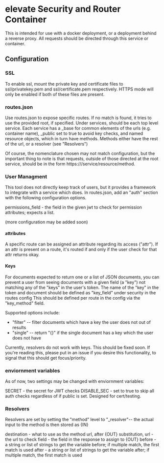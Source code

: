 # elevate Security and Router Container

This is intended for use with a docker deployment, or a deployment behind a reverse proxy. All requests should be directed through this service or container.

## Configuration

### SSL

To enable ssl, mount the private key and certificate files to ssl/privatekey.pem and ssl/certificate.pem respectively. HTTPS mode will only be enabled if both of these files are present.

### routes.json

Use routes.json to expose specific routes. If no match is found, it tries to use the provided root, if specified.
Under services, should be each top level service. Each service has a \_base for common elements of the urls (e.g. container name), \_public set to true to avoid key checks, and named resource objects, which in turn have methods. Methods either have the rest of the url, or a resolver (see "Resolvers")

Of course, the nomenclature chosen may not match configuration, but the important thing to note is that requests, outside of those directed at the root service, should be in the form https://<url base>/service/resource/method.

### User Managment

This tool does not directly keep track of users, but it provides a framework to integrate with a service which does.
In routes.json, add an "auth" section with the following configuration options.


permissions_field - the field in the given jwt to check for permission attributes; expects a list.

(more configuration may be added soon)

#### attributes
A specific route can be assigned an attribute regarding its access ("attr"). If an attr is present on a route, it's routed if and only if the user check for that attr returns okay.


#### Keys
For documents expected to return one or a list of JSON documents, you can prevent a user from seeing documents with a given field (a "key") not matching any of the "keys" in the user's token.
The name of the "key" in the token and document should be defined as "key_field" under security in the routes config
This should be defined per route in the config via the "key_method" field.

Supported options include:
 - "filter" -- filter documents which have a key the user does not out of results
 - "single" -- return "{}" if the single document has a key which the user does not have

Currently, resolvers do not work with keys. This should be fixed soon. If you're reading this, please put in an issue if you desire this functionality, to signal that this should get focus/priority.

### enviornment variables

As of now, two settings may be changed with enviornment variables:

SECRET - the secret for JWT checks
DISABLE_SEC - set to true to skip all auth checks regardless of if public is set. Designed for cert/testing.

### Resolvers
Resolvers are set by setting the "method" level to "\_resolver"-- the actual input to the method is then stored as {IN}

destination - what to use as the method url, after {OUT} substitution,
url - the url to check
field - the field in the response to assign to {OUT}
before - a string or list of strings to get the variable before; if multiple match, the first match is used
after - a string or list of strings to get the variable after; if multiple match, the first match is used
